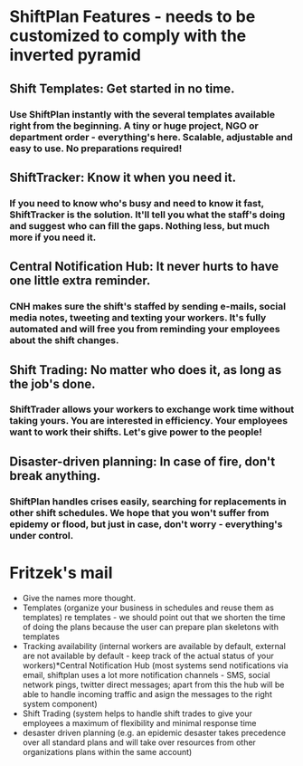 ShiftPlan Features - needs to be customized to comply with the inverted pyramid
==================

## Shift Templates: Get started in no time.
### Use ShiftPlan instantly with the several templates available right from the beginning. A tiny or huge project, NGO or department order - everything's here. Scalable, adjustable and easy to use. No preparations required!

## ShiftTracker: Know it when you need it.
###  If you need to know who's busy and need to know it fast, ShiftTracker is the solution. It'll tell you what the staff's doing and suggest who can fill the gaps. Nothing less, but much more if you need it. 

## Central Notification Hub: It never hurts to have one little extra reminder.
### CNH makes sure the shift's staffed by sending e-mails, social media notes, tweeting and texting your workers. It's fully automated and will free you from reminding your employees about the shift changes. 

## Shift Trading: No matter who does it, as long as the job's done.
### ShiftTrader allows your workers to exchange work time without taking yours. You are interested in efficiency. Your employees want to work their shifts. Let's give power to the people!  

## Disaster-driven planning: In case of fire, don't break anything.  
### ShiftPlan handles crises easily, searching for replacements in other shift schedules. We hope that you won't suffer from epidemy or flood, but just in case, don't worry - everything's under control.


Fritzek's mail
=============
* Give the names more thought.
*  Templates (organize your business in schedules and reuse them as templates)  re templates - we should point out that we shorten the time of doing the plans because the user can prepare plan skeletons with templates
* Tracking availability (internal workers are available by default, external are not available by default - keep track of the actual status of your workers)*Central Notification Hub (most systems send notifications via email, shiftplan uses a lot more notification channels - SMS, social network pings, twitter direct messages; apart from this the hub will be able to handle incoming traffic and asign the messages to the right system component)
* Shift Trading (system helps to handle shift trades to give your employees a maximum of flexibility and minimal response time
* desaster driven planning (e.g. an epidemic desaster takes precedence over all standard plans and will take over resources from other organizations plans within the same account)
